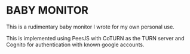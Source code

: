 # BABY MONITOR

This is a rudimentary baby monitor I wrote for my own personal use.

This is implemented using PeerJS with CoTURN as the TURN server and Cognito for authentication with known google accounts.
